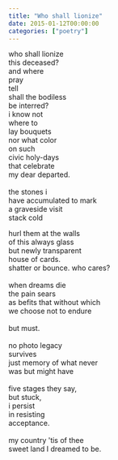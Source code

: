 ```yaml
---
title: "Who shall lionize"
date: 2015-01-12T00:00:00
categories: ["poetry"]
---
```


who shall lionize</br>
this deceased?</br>
and where</br>
pray</br>
tell</br>
shall the bodiless</br>
be interred?</br>
i know not</br>
where to</br> 
lay bouquets</br>
nor what color</br>
on such</br>
civic holy-days</br>
that celebrate</br>
my dear departed.</br>
</br>
the stones i</br> 
have accumulated to mark</br>
a graveside visit</br>
stack cold</br>

hurl them at the walls</br> 
of this always glass</br>
but newly transparent</br> 
house of cards.</br>
shatter or bounce. who cares?</br>
</br>
when dreams die</br>
the pain sears</br>
as befits that without which</br>
we choose not to endure</br>
</br>
but must.</br>
</br>
no photo legacy</br>
survives</br>
just memory of what never</br>
was but might have</br>
</br>
five stages they say,</br>
but stuck,</br>
i persist</br>
in resisting</br>
acceptance.</br>
</br>
my country 'tis of thee</br>
sweet land I dreamed to be.</br>
